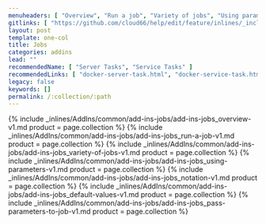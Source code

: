 ```yaml
---
menuheaders: [ "Overview", "Run a job", "Variety of jobs", "Using parameters", "Notation", "Default values", "Pass parameters to job" ]
gitlinks: [ "https://github.com/cloud66/help/edit/feature/inlines/_includes/_inlines/AddIns/common/add-ins-jobs/add-ins-jobs_contents-v1.md", "https://github.com/cloud66/help/edit/feature/inlines/_includes/_inlines/AddIns/common/add-ins-jobs/add-ins-jobs_overview-v1.md", "https://github.com/cloud66/help/edit/feature/inlines/_includes/_inlines/AddIns/common/add-ins-jobs/add-ins-jobs_run-a-job-v1.md", "https://github.com/cloud66/help/edit/feature/inlines/_includes/_inlines/AddIns/common/add-ins-jobs/add-ins-jobs_variety-of-jobs-v1.md", "https://github.com/cloud66/help/edit/feature/inlines/_includes/_inlines/AddIns/common/add-ins-jobs/add-ins-jobs_using-parameters-v1.md", "https://github.com/cloud66/help/edit/feature/inlines/_includes/_inlines/AddIns/common/add-ins-jobs/add-ins-jobs_notation-v1.md", "https://github.com/cloud66/help/edit/feature/inlines/_includes/_inlines/AddIns/common/add-ins-jobs/add-ins-jobs_default-values-v1.md", "https://github.com/cloud66/help/edit/feature/inlines/_includes/_inlines/AddIns/common/add-ins-jobs/add-ins-jobs_pass-parameters-to-job-v1.md" ]
layout: post
template: one-col
title: Jobs
categories: addins
lead: ""
recommendedName: [ "Server Tasks", "Service Tasks" ]
recommendedLinks: [ "docker-server-task.html", "docker-service-task.html" ]
legacy: false
keywords: []
permalink: /:collection/:path
---
```






<a href="#overview"></a>{% include _inlines/AddIns/common/add-ins-jobs/add-ins-jobs_overview-v1.md  product = page.collection %}
<a href="#run-a-job"></a>{% include _inlines/AddIns/common/add-ins-jobs/add-ins-jobs_run-a-job-v1.md  product = page.collection %}
<a href="#variety-of-jobs"></a>{% include _inlines/AddIns/common/add-ins-jobs/add-ins-jobs_variety-of-jobs-v1.md  product = page.collection %}
<a href="#using-parameters"></a>{% include _inlines/AddIns/common/add-ins-jobs/add-ins-jobs_using-parameters-v1.md  product = page.collection %}
<a href="#notation"></a>{% include _inlines/AddIns/common/add-ins-jobs/add-ins-jobs_notation-v1.md  product = page.collection %}
<a href="#default-values"></a>{% include _inlines/AddIns/common/add-ins-jobs/add-ins-jobs_default-values-v1.md  product = page.collection %}
<a href="#pass-parameters-to-job"></a>{% include _inlines/AddIns/common/add-ins-jobs/add-ins-jobs_pass-parameters-to-job-v1.md  product = page.collection %}